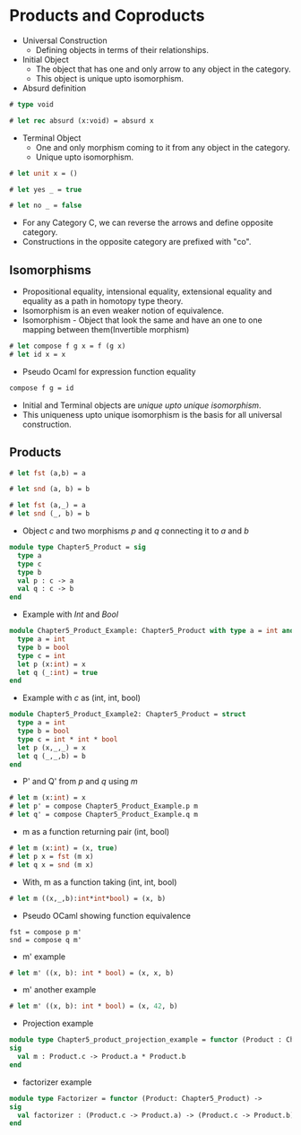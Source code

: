 # Products and Coproducts
* Universal Construction
  - Defining objects in terms of their relationships.
* Initial Object
  - The object that has one and only arrow to any object in the category.
  - This object is unique upto isomorphism.
* Absurd definition
```ocaml
# type void
```
```ocaml
# let rec absurd (x:void) = absurd x
```
* Terminal Object
  - One and only morphism coming to it from any object in the category.
  - Unique upto isomorphism.
```ocaml
# let unit x = ()
```
```ocaml
# let yes _ = true
```
```ocaml
# let no _ = false
```
* For any Category C, we can reverse the arrows and define opposite category.
* Constructions in the opposite category are prefixed with "co".
## Isomorphisms
* Propositional equality, intensional equality, extensional equality and equality as a path in homotopy type theory.
* Isomorphism is an even weaker notion of equivalence.
* Isomorphism - Object that look the same and have an one to one mapping between them(Invertible morphism)
```ocaml
# let compose f g x = f (g x)
# let id x = x
```
* Pseudo Ocaml for expression function equality
```ocaml
compose f g = id
```
* Initial and Terminal objects are *unique upto unique isomorphism*.
* This uniqueness upto unique isomorphism is the basis for all universal construction.
## Products
```ocaml
# let fst (a,b) = a
```
```ocaml
# let snd (a, b) = b
```
```ocaml
# let fst (a,_) = a
# let snd (_, b) = b
```
* Object *c* and two morphisms *p* and *q* connecting it to *a* and *b*
```ocaml
module type Chapter5_Product = sig
  type a
  type c
  type b
  val p : c -> a
  val q : c -> b
end
```
* Example with *Int* and *Bool*
```ocaml
module Chapter5_Product_Example: Chapter5_Product with type a = int and type b = bool and type c = int = struct
  type a = int
  type b = bool
  type c = int
  let p (x:int) = x
  let q (_:int) = true
end
```
* Example with *c* as (int, int, bool)
```ocaml
module Chapter5_Product_Example2: Chapter5_Product = struct
  type a = int
  type b = bool
  type c = int * int * bool
  let p (x,_,_) = x
  let q (_,_,b) = b
end
```
* P' and Q' from *p* and *q* using *m*
```ocaml
# let m (x:int) = x
# let p' = compose Chapter5_Product_Example.p m
# let q' = compose Chapter5_Product_Example.q m
```
* m as a function returning pair (int, bool)
```ocaml
# let m (x:int) = (x, true)
# let p x = fst (m x)
# let q x = snd (m x)
```
* With, m as a function taking (int, int, bool)
```ocaml
# let m ((x,_,b):int*int*bool) = (x, b)
```
* Pseudo OCaml showing function equivalence
```
fst = compose p m'
snd = compose q m'
```
* m' example
```ocaml
# let m' ((x, b): int * bool) = (x, x, b)
```
* m' another example
```ocaml
# let m' ((x, b): int * bool) = (x, 42, b)
```
* Projection example
```ocaml
module type Chapter5_product_projection_example = functor (Product : Chapter5_Product) ->
sig
  val m : Product.c -> Product.a * Product.b
end
```
* factorizer example
```ocaml
module type Factorizer = functor (Product: Chapter5_Product) ->
sig
  val factorizer : (Product.c -> Product.a) -> (Product.c -> Product.b) -> (Product.c -> Product.a * Product.b)
end
```
